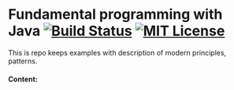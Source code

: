 # Fundamental programming with Java [![Build Status](https://travis-ci.org/PavelDemyanenko/java.fundamental.svg?branch=master)](https://travis-ci.org/PavelDemyanenko/java.fundamental) [![MIT License][license-image]][license-url]

This is repo keeps examples with description of modern principles, patterns.

#### Content:

[license-image]: http://img.shields.io/badge/license-MIT-blue.svg?style=flat
[license-url]: LICENSE

